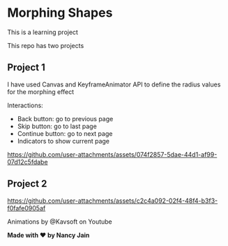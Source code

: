 # Morphing Shapes
This is a learning project

This repo has two projects

## Project 1
I have used Canvas and KeyframeAnimator API to define the radius values for the morphing effect

Interactions: 

* Back button: go to previous page
* Skip button: go to last page
* Continue button: go to next page
* Indicators to show current page

https://github.com/user-attachments/assets/074f2857-5dae-44d1-af99-07d12c5fdabe

## Project 2

https://github.com/user-attachments/assets/c2c4a092-02f4-48f4-b3f3-f0fafe0905af

Animations by @Kavsoft on Youtube

**Made with ❤️ by Nancy Jain**

